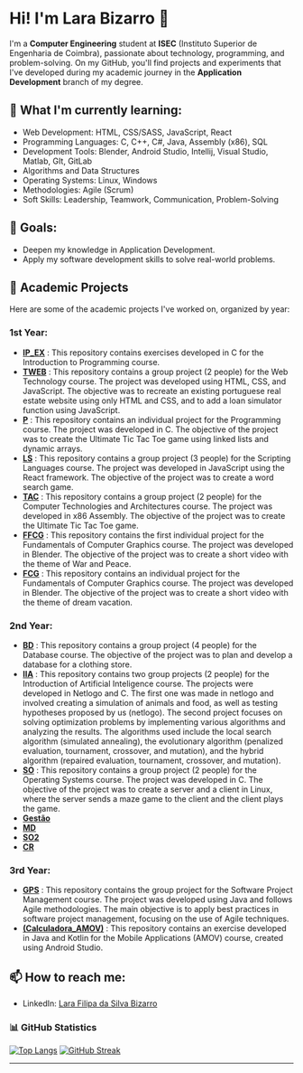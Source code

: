 # Hi! I'm Lara Bizarro 👋

I'm a **Computer Engineering** student at **ISEC** (Instituto Superior de Engenharia de Coimbra), passionate about technology, programming, and problem-solving.
On my GitHub, you'll find projects and experiments that I've developed during my academic journey in the **Application Development** branch of my degree.

## 🌱 What I'm currently learning:

- Web Development: HTML, CSS/SASS, JavaScript, React
- Programming Languages:  C, C++, C#, Java, Assembly (x86), SQL
- Development Tools: Blender, Android Studio, Intellij, Visual Studio, Matlab, GIt, GitLab
- Algorithms and Data Structures
- Operating Systems: Linux, Windows
- Methodologies: Agile (Scrum)
- Soft Skills: Leadership, Teamwork, Communication, Problem-Solving

## 🚀 Goals:

- Deepen my knowledge in Application Development.
- Apply my software development skills to solve real-world problems.

## 💼 Academic Projects

Here are some of the academic projects I've worked on, organized by year:

### 1st Year:

- **[IP_EX](https://github.com/LaraFB/IP_EX.git)** : This repository contains exercises developed in C for the Introduction to Programming course.
- **[TWEB](https://github.com/LaraFB/TWEB.git)** : This repository contains a group project (2 people) for the Web Technology course. The project was developed using HTML, CSS, and JavaScript. The objective was to recreate an existing portuguese real estate website using only HTML and CSS, and to add a loan simulator function using JavaScript.
- **[P](https://github.com/LaraFB/P.git)** : This repository contains an individual project for the Programming course. The project was developed in C. The objective of the project was to create the Ultimate Tic Tac Toe game using linked lists and dynamic arrays.
- **[LS](https://github.com/SophieRC/Trabalho_LS.git)** : This repository contains a group project (3 people) for the Scripting Languages course. The project was developed in JavaScript using the React framework. The objective of the project was to create a word search game.
- **[TAC](https://github.com/LaraFB/TAC.git)** : This repository contains a group project (2 people) for the Computer Technologies and Architectures course. The project was developed in x86 Assembly. The objective of the project was to create the Ultimate Tic Tac Toe game.
- **[FFCG](https://github.com/LaraFB/FCG_Project.git)** : This repository contains the first individual project for the Fundamentals of Computer Graphics course. The project was developed in Blender. The objective of the project was to create a short video with the theme of War and Peace.
- **[FCG](https://github.com/LaraFB/FCG.git)** : This repository contains an individual project for the Fundamentals of Computer Graphics course. The project was developed in Blender. The objective of the project was to create a short video with the theme of dream vacation.

### 2nd Year:

- **[BD](https://github.com/LaraFB/BD)** : This repository contains a group project (4 people) for the Database course. The objective of the project was to plan and develop a database for a clothing store.
- **[IIA](https://github.com/LaraFB/IIA)** : This repository contains two group projects (2 people) for the Introduction of Artificial Inteligence course. The projects were developed in Netlogo and C. The first one was made in netlogo and involved creating a simulation of animals and food, as well as testing hypotheses proposed by us (netlogo). The second project focuses on solving optimization problems by implementing various algorithms and analyzing the results. The algorithms used include the local search algorithm (simulated annealing), the evolutionary algorithm (penalized evaluation, tournament, crossover, and mutation), and the hybrid algorithm (repaired evaluation, tournament, crossover, and mutation).
- **[SO](https://github.com/LaraFB/SO)** : This repository contains a group project (2 people) for the Operating Systems course. The project was developed in C. The objective of the project was to create a server and a client in Linux, where the server sends a maze game to the client and the client plays the game.
- **[Gestão](https://github.com/LaraFB/Gestao)**
- **[MD](https://github.com/LaraFB/MD)**
- **[SO2](https://github.com/LaraFB/SO2)**
- **[CR](https://github.com/LaraFB/CR)**

### 3rd Year:

- **[GPS](https://github.com/LaraFB/GPS)** : This repository contains the group project for the Software Project Management course. The project was developed using Java and follows Agile methodologies. The main objective is to apply best practices in software project management, focusing on the use of Agile techniques.
- **[(Calculadora_AMOV)](https://github.com/LaraFB/Calculadora_AM.git)** : This repository contains an exercise developed in Java and Kotlin for the Mobile Applications (AMOV) course, created using Android Studio.

## 📫 How to reach me:

- LinkedIn: [Lara Filipa da Silva Bizarro](https://www.linkedin.com/in/lara-bizarro/)


### 📊 GitHub Statistics

[![Top Langs](https://github-readme-stats.vercel.app/api/top-langs/?username=LaraFB&layout=compact&langs_count=5&theme=dark)](https://github.com/LaraFB)
[![GitHub Streak](https://github-readme-streak-stats.herokuapp.com/?user=LaraFB&theme=dark)](https://git.io/streak-stats)

---
